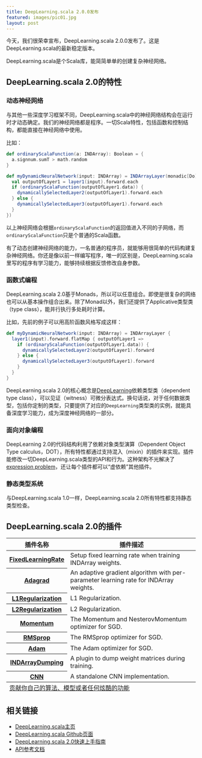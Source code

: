 ```yaml
---
title: DeepLearning.scala 2.0.0发布
featured: images/pic01.jpg
layout: post
---
```


今天，我们很荣幸宣布，DeepLearning.scala 2.0.0发布了。这是DeepLearning.scala的最新稳定版本。

DeepLearning.scala是个Scala库，能简简单单的创建复杂神经网络。

## DeepLearning.scala 2.0的特性

### 动态神经网络

与其他一些深度学习框架不同，DeepLearning.scala中的神经网络结构会在运行时才动态确定。我们的神经网络都是程序。一切Scala特性，包括函数和控制结构，都能直接在神经网络中使用。

比如：

``` scala
def ordinaryScalaFunction(a: INDArray): Boolean = {
  a.signnum.sumT > math.random
}

def myDynamicNeuralNetwork(input: INDArray) = INDArrayLayer(monadic[Do] {
  val outputOfLayer1 = layer1(input).forward.each
  if (ordinaryScalaFunction(outputOfLayer1.data)) {
    dynamicallySelectedLayer2(outputOfLayer1).forward.each
  } else {
    dynamicallySelectedLayer3(outputOfLayer1).forward.each
  }
})
```

以上神经网络会根据`ordinaryScalaFunction`的返回值进入不同的子网络，而`ordinaryScalaFunction`只是个普通的Scala函数。


有了动态创建神经网络的能力，一名普通的程序员，就能够用很简单的代码构建复杂神经网络。你还是像以前一样编写程序，唯一的区别是，DeepLearning.scala里写的程序有学习能力，能够持续根据反馈修改自身参数。

### 函数式编程

DeepLearning.scala 2.0基于Monads，所以可以任意组合。即使是很复杂的网络也可以从基本操作组合出来。除了Monad以外，我们还提供了Applicative类型类（type class），能并行执行多处耗时计算。

比如，先前的例子可以用高阶函数风格写成这样：

``` scala
def myDynamicNeuralNetwork(input: INDArray) = INDArrayLayer {
  layer1(input).forward.flatMap { outputOfLayer1 =>
    if (ordinaryScalaFunction(outputOfLayer1.data)) {
      dynamicallySelectedLayer2(outputOfLayer1).forward
    } else {
      dynamicallySelectedLayer3(outputOfLayer1).forward
    }
  }
}
```

DeepLearning.scala 2.0的核心概念是[DeepLearning](https://javadoc.io/page/com.thoughtworks.deeplearning/deeplearning_2.11/latest/com/thoughtworks/deeplearning/DeepLearning.html)依赖类型类（dependent type class），可以见证（witness）可微分表达式。换句话说，对于任何数据类型，包括你定制的类型，只要提供了对应的`DeepLearning`类型类的实例，就能具备深度学习能力，成为深度神经网络的一部分。

### 面向对象编程

DeepLearning 2.0的代码结构利用了依赖对象类型演算（Dependent Object Type calculus，DOT），所有特性都通过支持混入（mixin）的插件来实现。插件能修改一切DeepLearning.scala类型的API和行为。这种架构不光解决了[expression problem](https://en.wikipedia.org/wiki/Expression_problem)，还让每个插件都可以“虚依赖”其他插件。

### 静态类型系统

与DeepLearning.scala 1.0一样，DeepLearning.scala 2.0所有特性都支持静态类型检查。

## DeepLearning.scala 2.0的插件


<table>
<thead>
<th>
插件名称
</th>
<th>
插件描述
</th>
</thead>
<tbody>
<tr>
<th>
<a href="https://gist.github.com/Atry/1fb0608c655e3233e68b27ba99515f16#file-readme-ipynb">FixedLearningRate</a>
</th>
<td>
Setup fixed learning rate when training INDArray weights.
</td>
</tr>
<tr>
<th>
<a href="https://gist.github.com/Atry/89ee1baa4c161b8ccc1b82cdd9c109fe#file-adagrad-sc">Adagrad</a>
</th>
<td>
An adaptive gradient algorithm with per-parameter learning rate for INDArray weights.
</td>
</tr>
<tr>
<th>
<a href="https://gist.github.com/TerrorJack/8154015cc0ac5cfba8e351b642ef12b3#file-readme-ipynb">L1Regularization</a>
</th>
<td>
L1 Regularization.
</td>
</tr>
<tr>
<th>
<a href="https://gist.github.com/TerrorJack/a60ff752270c40a6485ee787837390aa#file-readme-ipynb">L2Regularization</a>
</th>
<td>
L2 Regularization.
</td>
</tr>
<tr>
<th>
<a href="https://gist.github.com/TerrorJack/08454c71448b626b013ddabd74d06adf#file-readme-ipynb">Momentum</a>
</th>
<td>
The Momentum and NesterovMomentum optimizer for SGD.
</td>
</tr>
<tr>
<th>
<a href="https://gist.github.com/TerrorJack/6b0640c76efc6788f13400ae91849e68#file-readme-ipynb">RMSprop</a>
</th>
<td>
The RMSprop optimizer for SGD.
</td>
</tr>
<tr>
<th>
<a href="https://gist.github.com/TerrorJack/4a4dd1929963a34bf20340022b0f03d3#file-readme-ipynb">Adam</a>
</th>
<td>
The Adam optimizer for SGD.
</td>
</tr>
<tr>
<th>
<a href="https://gist.github.com/TerrorJack/a7af811a0ee592d41ab57f2c5d49f08b#file-readme-ipynb">INDArrayDumping</a>
</th>
<td>
A plugin to dump weight matrices during training.
</td>
</tr>
<tr>
<th>
<a href="https://gist.github.com/TerrorJack/cdd9cc5adc82fc86abf8b4c72cd26e76#file-readme-ipynb">CNN</a>
</th>
<td>
A standalone CNN implementation.
</td>
</tr>
</tbody>
<tfoot>
<tr>
<td colspan="2"><a href="http://deeplearning.thoughtworks.school/get-involved">贡献你自己的算法、模型或者任何炫酷的功能</a></td>
</tr>
</tfoot>
</table>

## 相关链接

* [DeepLearning.scala主页](http://deeplearning.thoughtworks.school/)
* [DeepLearning.scala Github页面](https://github.com/ThoughtWorksInc/DeepLearning.scala/)
* [DeepLearning.scala 2.0快速上手指南](http://deeplearning.thoughtworks.school/demo/2.0.0-Preview/GettingStarted.html)
* [API参考文档](https://javadoc.io/page/com.thoughtworks.deeplearning/deeplearning_2.11/latest/com/thoughtworks/deeplearning/package.html)
